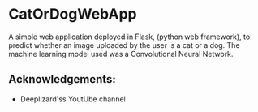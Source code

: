 # CatOrDogWebApp

A simple web application deployed in Flask, (python web framework), to predict whether an image uploaded by the user is a cat or a dog. The machine learning model used was a Convolutional Neural Network.


## Acknowledgements:

 - Deeplizard'ss YoutUbe channel

